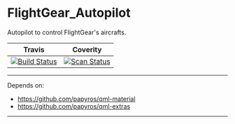 # FlightGear_Autopilot

Autopilot to control FlightGear's aircrafts.

| Travis | Coverity |
|--------|----------|
|[![Build Status](https://travis-ci.org/approximator/FlightGear_Autopilot.svg?branch=master)](https://travis-ci.org/approximator/FlightGear_Autopilot) | [![Scan Status](https://scan.coverity.com/projects/4231/badge.svg)](https://scan.coverity.com/projects/4231) |

-----------------------------------------

Depends on:

* https://github.com/papyros/qml-material
* https://github.com/papyros/qml-extras

-----------------------------------------
